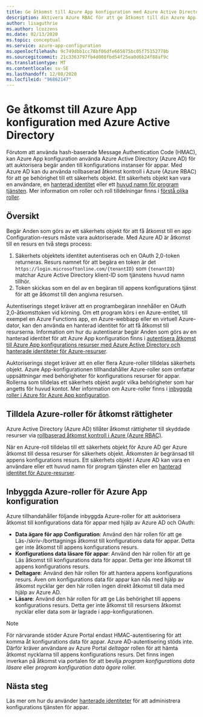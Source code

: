 ```yaml
---
title: Ge åtkomst till Azure App konfiguration med Azure Active Directory
description: Aktivera Azure RBAC för att ge åtkomst till din Azure App konfigurations instans
author: lisaguthrie
ms.author: lcozzens
ms.date: 02/13/2020
ms.topic: conceptual
ms.service: azure-app-configuration
ms.openlocfilehash: 9c749dbb1cc78bf06dfe665875bc05f75152778b
ms.sourcegitcommit: 21c3363797fb4d008fbd54f25ea0d6b24f88af9c
ms.translationtype: MT
ms.contentlocale: sv-SE
ms.lasthandoff: 12/08/2020
ms.locfileid: "96862147"
---
```

# <a name="authorize-access-to-azure-app-configuration-using-azure-active-directory"></a>Ge åtkomst till Azure App konfiguration med Azure Active Directory
Förutom att använda hash-baserade Message Authentication Code (HMAC), kan Azure App konfiguration använda Azure Active Directory (Azure AD) för att auktorisera begär anden till konfigurations instanser för appar.  Med Azure AD kan du använda rollbaserad åtkomst kontroll i Azure (Azure RBAC) för att ge behörighet till ett säkerhets objekt.  Ett säkerhets objekt kan vara en användare, en [hanterad identitet](../active-directory/managed-identities-azure-resources/overview.md) eller ett [huvud namn för program tjänsten](../active-directory/develop/app-objects-and-service-principals.md).  Mer information om roller och roll tilldelningar finns i [förstå olika roller](../role-based-access-control/overview.md).

## <a name="overview"></a>Översikt
Begär Anden som görs av ett säkerhets objekt för att få åtkomst till en app Configuration-resurs måste vara auktoriserade. Med Azure AD är åtkomst till en resurs en två stegs process:
1. Säkerhets objektets identitet autentiseras och en OAuth 2,0-token returneras.  Resurs namnet för att begära en token är det `https://login.microsoftonline.com/{tenantID}` som `{tenantID}` matchar Azure Active Directory klient-ID som tjänstens huvud namn tillhör.
2. Token skickas som en del av en begäran till appens konfigurations tjänst för att ge åtkomst till den angivna resursen.

Autentiserings steget kräver att en programbegäran innehåller en OAuth 2,0-åtkomsttoken vid körning.  Om ett program körs i en Azure-entitet, till exempel en Azure Functions app, en Azure-webbapp eller en virtuell Azure-dator, kan den använda en hanterad identitet för att få åtkomst till resurserna.  Information om hur du autentiserar begär Anden som görs av en hanterad identitet för att Azure App konfiguration finns i [autentisera åtkomst till Azure App konfigurations resurser med Azure Active Directory och hanterade identiteter för Azure-resurser](howto-integrate-azure-managed-service-identity.md).

Auktoriserings steget kräver att en eller flera Azure-roller tilldelas säkerhets objekt. Azure App-konfigurationen tillhandahåller Azure-roller som omfattar uppsättningar med behörigheter för konfigurations resurser för appar. Rollerna som tilldelas ett säkerhets objekt avgör vilka behörigheter som har angetts för huvud kontot. Mer information om Azure-roller finns i [inbyggda roller i Azure för Azure App konfiguration](#azure-built-in-roles-for-azure-app-configuration). 

## <a name="assign-azure-roles-for-access-rights"></a>Tilldela Azure-roller för åtkomst rättigheter
Azure Active Directory (Azure AD) tillåter åtkomst rättigheter till skyddade resurser via [rollbaserad åtkomst kontroll i Azure (Azure RBAC)](../role-based-access-control/overview.md).

När en Azure-roll tilldelas till ett säkerhets objekt för Azure AD ger Azure åtkomst till dessa resurser för säkerhets objekt. Åtkomsten är begränsad till appens konfigurations resurs. Ett säkerhets objekt i Azure AD kan vara en användare eller ett huvud namn för program tjänsten eller en [hanterad identitet för Azure-resurser](../active-directory/managed-identities-azure-resources/overview.md).

## <a name="azure-built-in-roles-for-azure-app-configuration"></a>Inbyggda Azure-roller för Azure App konfiguration
Azure tillhandahåller följande inbyggda Azure-roller för att auktorisera åtkomst till konfigurations data för appar med hjälp av Azure AD och OAuth:

- **Data ägare för app Configuration**: Använd den här rollen för att ge Läs-/skriv-/borttagnings åtkomst till konfigurations data för appar. Detta ger inte åtkomst till appens konfigurations resurs.
- **Konfigurations data läsare för appar**: Använd den här rollen för att ge Läs åtkomst till konfigurations data för appar. Detta ger inte åtkomst till appens konfigurations resurs.
- **Deltagare**: Använd den här rollen för att hantera appens konfigurations resurs. Även om konfigurations data för appar kan nås med hjälp av åtkomst nycklar ger den här rollen ingen direkt åtkomst till data med hjälp av Azure AD.
- **Läsare**: Använd den här rollen för att ge Läs behörighet till appens konfigurations resurs. Detta ger inte åtkomst till resursens åtkomst nycklar eller data som är lagrade i app-konfigurationen.

> [!NOTE]
> För närvarande stöder Azure Portal endast HMAC-autentisering för att komma åt konfigurations data för appar. Azure AD-autentisering stöds inte. Därför kräver användare av Azure Portal *deltagar* rollen för att hämta åtkomst nycklarna till appens konfigurations resurs. Det finns ingen inverkan på åtkomst via portalen för att bevilja *program konfigurations data läsare* eller *program konfiguration data ägare* roller.

## <a name="next-steps"></a>Nästa steg
Läs mer om hur du använder [hanterade identiteter](howto-integrate-azure-managed-service-identity.md) för att administrera konfigurations tjänsten för appar.
